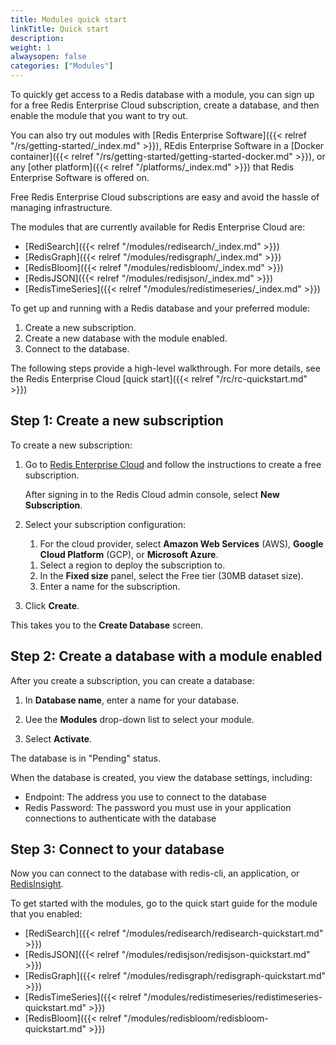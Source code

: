 ```yaml
---
title: Modules quick start
linkTitle: Quick start
description:
weight: 1
alwaysopen: false
categories: ["Modules"]
---
```

To quickly get access to a Redis database with a module,
you can sign up for a free Redis Enterprise Cloud subscription, create a database, and then enable the module that you want to try out.

You can also try out modules with [Redis Enterprise Software]({{< relref "/rs/getting-started/_index.md" >}}), REdis Enterprise Software in a [Docker container]({{< relref "/rs/getting-started/getting-started-docker.md" >}}), or any [other platform]({{< relref "/platforms/_index.md" >}}) that Redis Enterprise Software is offered on.

Free Redis Enterprise Cloud subscriptions are easy and avoid the hassle of managing infrastructure.

The modules that are currently available for Redis Enterprise Cloud are:

- [RediSearch]({{< relref "/modules/redisearch/_index.md" >}})
- [RedisGraph]({{< relref "/modules/redisgraph/_index.md" >}})
- [RedisBloom]({{< relref "/modules/redisbloom/_index.md" >}})
- [RedisJSON]({{< relref "/modules/redisjson/_index.md" >}})
- [RedisTimeSeries]({{< relref "/modules/redistimeseries/_index.md" >}})

To get up and running with a Redis database and your preferred module:

1. Create a new subscription.
1. Create a new database with the module enabled.
1. Connect to the database.

The following steps provide a high-level walkthrough.  For more details, see the Redis Enterprise Cloud [quick start]({{< relref "/rc/rc-quickstart.md" >}})

## Step 1: Create a new subscription

To create a new subscription:

1. Go to [Redis Enterprise Cloud](http://app.redislabs.com) and follow the instructions to create a free subscription.

    After signing in to the Redis Cloud admin console, select **New Subscription**.

1. Select your subscription configuration:

    1. For the cloud provider, select **Amazon Web Services** (AWS), **Google Cloud Platform** (GCP), or **Microsoft Azure**.
    <!-- , **Microsoft Azure**, **Google Cloud Platform** -->
    1. Select a region to deploy the subscription to.
    1. In the **Fixed size** panel, select the Free tier (30MB dataset size).
    1. Enter a name for the subscription.
1. Click **Create**.

This takes you to the **Create Database** screen.  

## Step 2: Create a database with a module enabled

After you create a subscription, you can create a database:

1. In **Database name**, enter a name for your database.

1. Uee the **Modules** drop-down list to select your module.

1. Select **Activate**.

The database is in "Pending" status.

When the database is created, you view the database settings, including:

- Endpoint: The address you use to connect to the database
- Redis Password: The password you must use in your application connections to authenticate with the database

## Step 3: Connect to your database

Now you can connect to the database with redis-cli, an application, or [RedisInsight](https://redislabs.com/redisinsight/).

To get started with the modules, go to the quick start guide for the module that you enabled:

- [RediSearch]({{< relref "/modules/redisearch/redisearch-quickstart.md" >}})
- [RedisJSON]({{< relref "/modules/redisjson/redisjson-quickstart.md" >}})
- [RedisGraph]({{< relref "/modules/redisgraph/redisgraph-quickstart.md" >}})
- [RedisTimeSeries]({{< relref "/modules/redistimeseries/redistimeseries-quickstart.md" >}})
- [RedisBloom]({{< relref "/modules/redisbloom/redisbloom-quickstart.md" >}})
